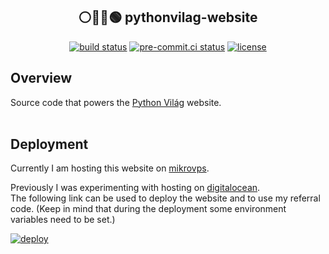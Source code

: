 ## <div align="center"> ⚪️🔵🔴🟢 pythonvilag-website</div>

<div align="center">
<a href="https://github.com/PythonVilag/pythonvilag-website/actions/workflows/ci.yml" target="_blank"><img src="https://github.com/PythonVilag/pythonvilag-website/actions/workflows/ci.yml/badge.svg" alt="build status"></a>
<a href="https://results.pre-commit.ci/latest/github/PythonVilag/pythonvilag-website/main" target="_blank"><img src="https://results.pre-commit.ci/badge/github/PythonVilag/pythonvilag-website/main.svg" alt="pre-commit.ci status"></a>
<a href="https://img.shields.io/github/license/PythonVilag/pythonvilag-website" target="_blank"><img src="https://img.shields.io/github/license/PythonVilag/pythonvilag-website" alt="license"></a>
</div>


## Overview
Source code that powers the <a href="https://pythonvilag.hu/" target="_blank">Python Világ</a> website.
<br><br>

## Deployment
Currently I am hosting this website on [mikrovps](https://www.mikrovps.net/hu).

Previously I was experimenting with hosting on [digitalocean](https://www.digitalocean.com/).\
The following link can be used to deploy the website and to use my referral code. (Keep in mind that during the deployment some environment variables need to be set.)

<a href="https://cloud.digitalocean.com/apps/new?repo=https://github.com/PythonVilag/pythonvilag-website/tree/main&refcode=f2cb42a82894" target="_blank">
 <img src="https://www.deploytodo.com/do-btn-white.svg" alt="deploy">
</a>

